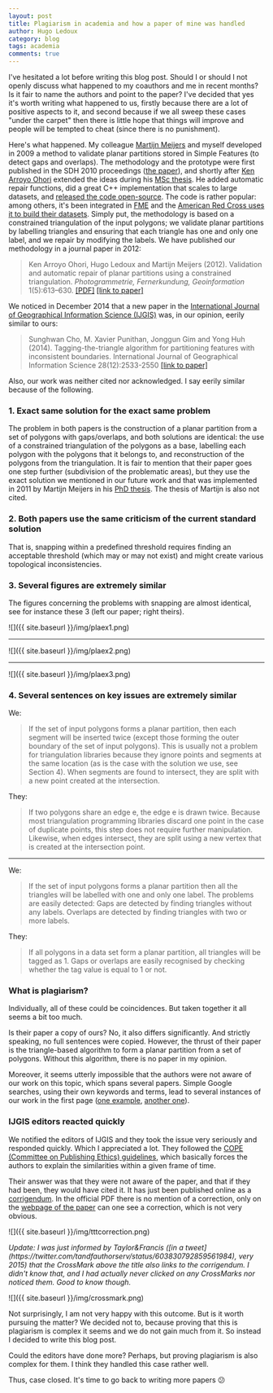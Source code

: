 ```yaml
---
layout: post
title: Plagiarism in academia and how a paper of mine was handled
author: Hugo Ledoux
category: blog
tags: academia
comments: true
---
```


I've hesitated a lot before writing this blog post. 
Should I or should I not openly discuss what happened to my coauthors and me in recent months? Is it fair to name the authors and point to the paper? 
I've decided that yes it's worth writing what happened to us, firstly because there are a lot of positive aspects to it, and second because if we all sweep these cases "under the carpet" then there is little hope that things will improve and people will be tempted to cheat (since there is no punishment).

Here's what happened. My colleague [Martijn Meijers](http://www.gdmc.nl/martijn) and myself developed in 2009 a method to validate planar partitions stored in Simple Features (to detect gaps and overlaps).
The methodology and the prototype were first published in the SDH 2010 proceedings ([the paper](http://www.isprs.org/proceedings/XXXVIII/part2/Papers/24_Paper.pdf)), and shortly after [Ken Arroyo Ohori](http://3dgeoinfo.bk.tudelft.nl/ken) extended the ideas during his [MSc thesis](http://repository.tudelft.nl/view/ir/uuid%3A78807acb-4115-478c-93de-68b9db884c8e/).
He added automatic repair functions, did a great C++ implementation that scales to large datasets, and [released the code open-source](https://github.com/tudelft3d/pprepair).
The code is rather popular: among others, it's been integrated in [FME](http://www.safe.com/fme/) and the [American Red Cross uses it to build their datasets](https://github.com/AmericanRedCross/simplegadm).
Simply put, the methodology is based on a constrained triangulation of the input polygons; we validate planar partitions by labelling triangles and ensuring that each triangle has one and only one label, and we repair by modifying the labels. 
We have published our methodology in a journal paper in 2012:

> Ken Arroyo Ohori, Hugo Ledoux and Martijn Meijers (2012).
Validation and automatic repair of planar partitions using a constrained triangulation. 
*Photogrammetrie, Fernerkundung, Geoinformation* 1(5):613–630. [[PDF]](http://3dgeoinfo.bk.tudelft.nl/hledoux/pdfs/12_pfg.pdf) [[link to paper]](http://dx.doi.org/10.1127/1432-8364/2012/0143)


We noticed in December 2014 that a new paper in the [International Journal of Geographical Information Science (IJGIS)](http://www.tandfonline.com/toc/tgis20/current) was, in our opinion, eerily similar to ours:

> Sunghwan Cho, M. Xavier Punithan, Jonggun Gim and Yong Huh (2014).
Tagging-the-triangle algorithm for partitioning features with inconsistent boundaries.
International Journal of Geographical Information Science 28(12):2533-2550 [[link to paper]](http://dx.doi.org/10.1080/13658816.2014.937716)

Also, our work was neither cited nor acknowledged.
I say eerily similar because of the following.


### 1. Exact same solution for the exact same problem

The problem in both papers is the construction of a planar partition from a set of polygons with gaps/overlaps, and both solutions are identical: the use of a constrained triangulation of the polygons as a base, labelling each polygon with the polygons that it belongs to, and reconstruction of the polygons from the triangulation. It is fair to mention that their paper goes one step further (subdivision of the problematic areas), but they use the exact solution we mentioned in our future work and that was implemented in 2011 by Martijn Meijers in his [PhD thesis](http://www.gdmc.nl/publications/2011/Variable-scale_Geo-information.pdf).
The thesis of Martijn is also not cited.

### 2. Both papers use the same criticism of the current standard solution

That is, snapping within a predefined threshold requires finding an acceptable threshold (which may or may not exist) and might create various topological inconsistencies.

### 3. Several figures are extremely similar

The figures concerning the problems with snapping are almost identical, see for instance these 3 (left our paper; right theirs).

![]({{ site.baseurl }}/img/plaex1.png)

- - -

![]({{ site.baseurl }}/img/plaex2.png)

- - -

![]({{ site.baseurl }}/img/plaex3.png)


### 4. Several sentences on key issues are extremely similar

We:

> If the set of input polygons forms a planar partition, then each segment will be inserted twice (except those forming the outer boundary of the set of input polygons). This is usually not a problem for triangulation libraries because they ignore points and segments at the same location (as is the case with the solution we use, see Section 4). When segments are found to intersect, they are split with a new point created at the intersection.

They:

> If two polygons share an edge e, the edge e is drawn twice. Because most triangulation programming libraries discard one point in the case of duplicate points, this step does not require further manipulation. Likewise, when edges intersect, they are split using a new vertex that is created at the intersection point. 

- - - 

We:

> If the set of input polygons forms a planar partition then all the triangles will be labelled with one and only one label. The problems are easily detected: Gaps are detected by finding triangles without any labels. Overlaps are detected by finding triangles with two or more labels.

They: 

> If all polygons in a data set form a planar partition, all triangles will be tagged as 1. Gaps or overlaps are easily recognised by checking whether the tag value is equal to 1 or not.


### What is plagiarism?
 
Individually, all of these could be coincidences.
But taken together it all seems a bit too much. 

Is their paper a copy of ours? No, it also differs significantly. 
And strictly speaking, no full sentences were copied.
However, the thrust of their paper is the triangle-based algorithm to form a planar partition from a set of polygons.
Without this algorithm, there is no paper in my opinion.

Moreover, it seems utterly impossible that the authors were not aware of our work on this topic, which spans several papers.
Simple Google searches, using their own keywords and terms, lead to several instances of our work in the first page ([one example](https://startpage.com/do/search?q=gaps+overlaps+triangulation+partitioning), [another one](https://startpage.com/do/search?query=inconsistent%20boundaries%20sliver%20polygons)).


### IJGIS editors reacted quickly

We notified the editors of IJGIS and they took the issue very seriously and responded quickly.
Which I appreciated a lot.
They followed the [COPE (Committee on Publishing Ethics) guidelines](http://publicationethics.org), which basically forces the authors to explain the similarities within a given frame of time.

Their answer was that they were not aware of the paper, and that if they had been, they would have cited it.
It has just been published online as a [corrigendum](http://dx.doi.org/10.1080/13658816.2015.1008949).
In the official PDF there is no mention of a correction, only on the [webpage of the paper](http://dx.doi.org/10.1080/13658816.2014.937716) can one see a correction, which is not very obvious.

![]({{ site.baseurl }}/img/tttcorrection.png)

<em>
Update: I was just informed by Taylor&Francis ([in a tweet](https://twitter.com/tandfauthorserv/status/603830792859561984), very 2015) that the CrossMark above the title also links to the corrigendum.
I didn't know that, and I had actually never clicked on any CrossMarks nor noticed them.
Good to know though.
</em>


![]({{ site.baseurl }}/img/crossmark.png)


Not surprisingly, I am not very happy with this outcome.
But is it worth pursuing the matter?
We decided not to, because proving that this is plagiarism is complex it seems and we do not gain much from it.
So instead I decided to write this blog post.

Could the editors have done more?
Perhaps, but proving plagiarism is also complex for them.
I think they handled this case rather well.

Thus, case closed. 
It's time to go back to writing more papers 😕

